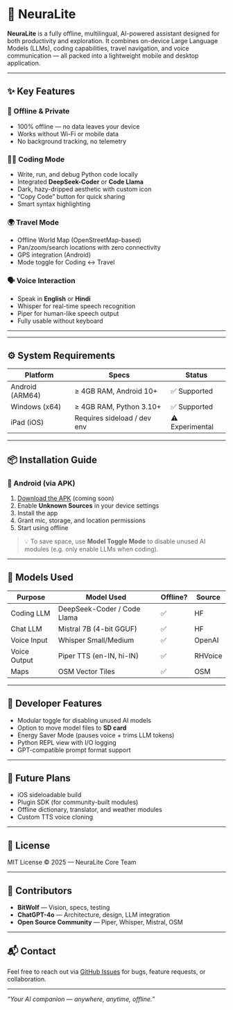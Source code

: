 # 🧠 NeuraLite

**NeuraLite** is a fully offline, multilingual, AI-powered assistant designed for both productivity and exploration. It combines on-device Large Language Models (LLMs), coding capabilities, travel navigation, and voice communication — all packed into a lightweight mobile and desktop application.

---

## ✨ Key Features

### 🔌 Offline & Private
- 100% offline — no data leaves your device
- Works without Wi-Fi or mobile data
- No background tracking, no telemetry

### 🧑‍💻 Coding Mode
- Write, run, and debug Python code locally
- Integrated **DeepSeek-Coder** or **Code Llama**
- Dark, hazy-dripped aesthetic with custom icon
- “Copy Code” button for quick sharing
- Smart syntax highlighting

### 🌍 Travel Mode
- Offline World Map (OpenStreetMap-based)
- Pan/zoom/search locations with zero connectivity
- GPS integration (Android)
- Mode toggle for Coding ↔️ Travel

### 🗣️ Voice Interaction
- Speak in **English** or **Hindi**
- Whisper for real-time speech recognition
- Piper for human-like speech output
- Fully usable without keyboard

---
---

## ⚙️ System Requirements

| Platform        | Specs                      | Status        |
|----------------|-----------------------------|---------------|
| Android (ARM64) | ≥ 4GB RAM, Android 10+      | ✅ Supported  |
| Windows (x64)   | ≥ 4GB RAM, Python 3.10+     | ✅ Supported  |
| iPad (iOS)      | Requires sideload / dev env | ⚠️ Experimental |

---

## 📦 Installation Guide

### 📱 Android (via APK)

1. [Download the APK](#) (coming soon)
2. Enable **Unknown Sources** in your device settings
3. Install the app
4. Grant mic, storage, and location permissions
5. Start using offline

> 💡 To save space, use **Model Toggle Mode** to disable unused AI modules (e.g. only enable LLMs when coding).

---

## 🧠 Models Used

| Purpose         | Model Used             | Offline? | Source |
|----------------|------------------------|----------|--------|
| Coding LLM     | DeepSeek-Coder / Code Llama | ✅       | HF     |
| Chat LLM       | Mistral 7B (4-bit GGUF) | ✅       | HF     |
| Voice Input    | Whisper Small/Medium    | ✅       | OpenAI |
| Voice Output   | Piper TTS (en-IN, hi-IN)| ✅       | RHVoice|
| Maps           | OSM Vector Tiles        | ✅       | OSM    |

---

## 🔧 Developer Features

- Modular toggle for disabling unused AI models
- Option to move model files to **SD card**
- Energy Saver Mode (pauses voice + trims LLM tokens)
- Python REPL view with I/O logging
- GPT-compatible prompt format support

---

## 🚀 Future Plans

- iOS sideloadable build
- Plugin SDK (for community-built modules)
- Offline dictionary, translator, and weather modules
- Custom TTS voice cloning

---
## 🧾 License

MIT License © 2025 — NeuraLite Core Team

---

## 👥 Contributors

- **BitWolf** — Vision, specs, testing
- **ChatGPT-4o** — Architecture, design, LLM integration
- **Open Source Community** — Piper, Whisper, Mistral, OSM

---

## 📬 Contact

Feel free to reach out via [GitHub Issues](https://github.com/bitxwolf/NeuraLite/issues) for bugs, feature requests, or collaboration.

---

_“Your AI companion — anywhere, anytime, offline.”_
